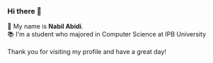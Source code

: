 ### Hi there 👋

👦 My name is **Nabil Abidi**.<br>
📚 I'm a student who majored in Computer Science at IPB University<br>
<br>
Thank you for visiting my profile and have a great day!

<!--
**nabilabidi/nabilabidi** is a ✨ _special_ ✨ repository because its `README.md` (this file) appears on your GitHub profile.

Here are some ideas to get you started:

- 🔭 I’m currently working on ...
- 🌱 I’m currently learning ...
- 👯 I’m looking to collaborate on ...
- 🤔 I’m looking for help with ...
- 💬 Ask me about ...
- 📫 How to reach me: ...
- 😄 Pronouns: ...
- ⚡ Fun fact: ...
-->
